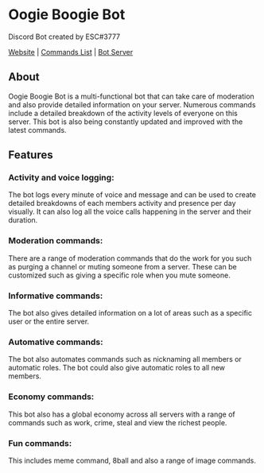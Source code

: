 # Oogie Boogie Bot
 Discord Bot created by ESC#3777

[Website](https://oogieboogiedashboard.herokuapp.com/) | [Commands List](https://oogieboogiedashboard.herokuapp.com/commands) | [Bot Server](https://discord.com/invite/ph5DVfFmeX)

## About
Oogie Boogie Bot is a multi-functional bot that can take care of moderation and also provide detailed information on your server. Numerous commands include a detailed breakdown of the activity levels of everyone on this server. This bot is also being constantly updated and improved with the latest commands.
 
## Features
### Activity and voice logging:
The bot logs every minute of voice and message and can be used to create detailed breakdowns of each members activity and presence per day visually. It can also log all the voice calls happening in the server and their duration.

### Moderation commands:
There are a range of moderation commands that do the work for you such as purging a channel or muting someone from a server. These can be customized such as giving a specific role when you mute someone.

### Informative commands:
The bot also gives detailed information on a lot of areas such as a specific user or the entire server. 

### Automative commands:
The bot also automates commands such as nicknaming all members or automatic roles. The bot could also give automatic roles to all new members.

### Economy commands:
This bot also has a global economy across all servers with a range of commands such as work, crime, steal and view the richest people.

### Fun commands:
This includes meme command, 8ball and also a range of image commands.